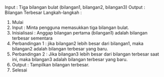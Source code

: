 Input : Tiga bilangan bulat (bilangan1, bilangan2, bilangan3)
Output : Bilangan Terbesar
Langkah-langkah :
1. Mulai
2. Input : Minta pengguna memasukkan tiga bilangan bulat.
3. Inisialisasi : Anggap bilangan pertama (bilangan1) adalah bilangan terbesar sementara
4. Perbandingan 1 :
   jika bilangan2 lebih besar dari bilangan1, maka bilangan2 adalah bilangan terbesar yang baru.
5. Perbandingan 2 :
   Jika bilangan3 lebih besar dari bilangan terbesar saat ini, maka bilangan3 adalah bilangan terbesar yang baru.
6. Output : Tampilkan bilangan terbesar.
7. Selesai
   
